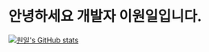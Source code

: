 # 안녕하세요 개발자 이원일입니다.
[![원일's GitHub stats](https://github-readme-stats.vercel.app/api?username=WonilLee211&theme=highcontrast)](https://github.com/anuraghazra/github-readme-stats)

